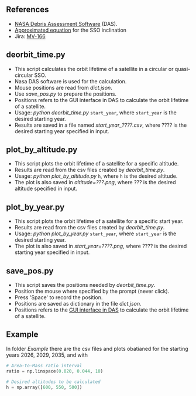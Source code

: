 ## References

- [NASA Debris Assessment Software](https://www.orbitaldebris.jsc.nasa.gov/mitigation/debris-assessment-software.html) (DAS).
- [Approximated equation](https://en.wikipedia.org/wiki/Sun-synchronous_orbit) for the SSO inclination
- Jira: [MV-166](https://axelspace.atlassian.net/browse/MV-166)

## deorbit_time.py

- This script calculates the orbit lifetime of a satellite in a circular or 
  quasi-circular SSO. 
- Nasa DAS software is used for the calculation.
- Mouse positions are read from *dict.json*.
- Use *save_pos.py* to prepare the positions.
- Positions refers to the GUI interface in DAS to calculate the orbit lifetime
  of a satellite.
- Usage: *python deorbit_time.py* `start_year`, where `start_year` is the 
  desired starting year.
- Results are saved in a file named *start_year_????.csv*, where ???? is the
  desired starting year specified in input.

## plot_by_altitude.py

- This script plots the orbit lifetime of a satellite for a specific altitude. 
- Results are read from the csv files created by *deorbit_time.py*.
- Usage: *python plot_by_altitude.py* `h`, where `h` is the desired altitude.
- The plot is also saved in *altitude=???.png*, where ??? is the desired
  altitude specified in input.

## plot_by_year.py

- This script plots the orbit lifetime of a satellite for a specific start year. 
- Results are read from the csv files created by *deorbit_time.py*.
- Usage: *python plot_by_year.py* `start_year`, where `start_year` is the 
  desired starting year.
- The plot is also saved in *start_year=????.png*, where ???? is the desired
  starting year specified in input.

## save_pos.py

- This script saves the positions needed by *deorbit_time.py*.
- Position the mouse where specified by the prompt (never click).
- Press 'Space' to record the position.
- Positions are saved as dictionary in the file *dict.json*.
- Positions refers to the [GUI interface in DAS](DAS_GUI_inputs.jpg) to calculate the orbit lifetime of a satellite.

## Example

In folder *Example* there are the csv files and plots obatianed for the starting years 2026, 2029, 2035, and with 
``` Python
# Area-to-Mass ratio interval
ratio = np.linspace(0.020, 0.044, 10)

# Desired altitudes to be calculated
h = np.array([600, 550, 500])
```